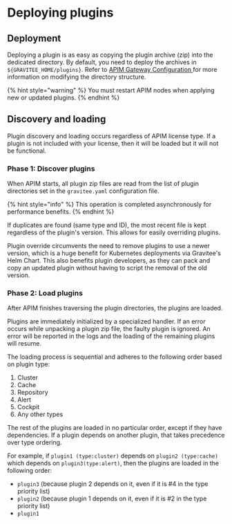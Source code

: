 # Deploying plugins

## Deployment

Deploying a plugin is as easy as copying the plugin archive (zip) into the dedicated directory. By default, you need to deploy the archives in `${GRAVITEE_HOME/plugins}`. Refer to [APIM Gateway Configuration ](../../../using-the-product/using-the-gravitee-api-management-components/general-configuration/#configure-the-plugins-directory)for more information on modifying the directory structure.

{% hint style="warning" %}
You must restart APIM nodes when applying new or updated plugins.
{% endhint %}

## Discovery and loading

Plugin discovery and loading occurs regardless of APIM license type. If a plugin is not included with your license, then it will be loaded but it will not be functional.

### Phase 1: Discover plugins

When APIM starts, all plugin zip files are read from the list of plugin directories set in the `gravitee.yaml` configuration file.&#x20;

{% hint style="info" %}
This operation is completed asynchronously for performance benefits.
{% endhint %}

If duplicates are found (same type and ID), the most recent file is kept regardless of the plugin's version. This allows for easily overriding plugins.

Plugin override circumvents the need to remove plugins to use a newer version, which is a huge benefit for Kubernetes deployments via Gravitee's Helm Chart. This also benefits plugin developers, as they can pack and copy an updated plugin without having to script the removal of the old version.

### Phase 2: Load plugins

After APIM finishes traversing the plugin directories, the plugins are loaded.&#x20;

Plugins are immediately initialized by a specialized handler. If an error occurs while unpacking a plugin zip file, the faulty plugin is ignored. An error will be reported in the logs and the loading of the remaining plugins will resume.

The loading process is sequential and adheres to the following order based on plugin type:

1. Cluster
2. Cache
3. Repository
4. Alert
5. Cockpit
6. Any other types

The rest of the plugins are loaded in no particular order, except if they have dependencies. If a plugin depends on another plugin, that takes precedence over type ordering.

For example, if `plugin1 (type:cluster)` depends on `plugin2 (type:cache)` which depends on `plugin3(type:alert)`, then the plugins are loaded in the following order:

* `plugin3` (because plugin 2 depends on it,  even if it is #4 in the type priority list)
* `plugin2` (because plugin 1 depends on it, even if it is #2 in the type priority list)
* `plugin1`
